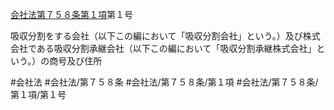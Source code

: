 [会社法第７５８条第１項](会社法＿＿＿＿第７５８条第１項)第１号

吸収分割をする会社（以下この編において「吸収分割会社」という。）及び株式会社である吸収分割承継会社（以下この編において「吸収分割承継株式会社」という。）の商号及び住所


#会社法
#会社法/第７５８条
#会社法/第７５８条/第１項
#会社法/第７５８条/第１項/第１号
